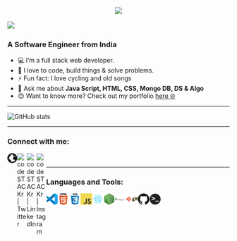 <!-- markdownlint-disable MD033 MD041-->

<p align="center">
  <img src="https://readme-typing-svg.herokuapp.com/?lines=Hi there, 👋 I'm Kartik Kapoor &font=Fira%20Code&center=true&width=380&height=50">
</p>
 <img src="https://readme-typing-svg.herokuapp.com/?lines=Hi there, 👋 I'm Kartik Kapoor &font=Fira%20Code&center=true&width=380&height=50">

### A Software Engineer from India

- 💻 I’m a full stack web developer.
- 🌱 I love to code, build things & solve problems.
- ⚡ Fun fact: I love cycling and old songs
- 💬 Ask me about **Java Script, HTML, CSS, Mongo DB, DS & Algo**
- 😊 Want to know more? Check out my portfolio [here 🌐]

---

![GitHub stats](https://github-readme-stats.vercel.app/api?username=KapoorKartik&theme=algolia&show_icons=true)

---

### Connect with me:

[<img align="left" alt="codeSTACKr.com" width="22px" src="https://raw.githubusercontent.com/iconic/open-iconic/master/svg/globe.svg" />][website]
[<img align="left" alt="codeSTACKr | Twitter" width="22px" src="https://cdn-icons-png.flaticon.com/512/145/145812.png" />][twitter]
[<img align="left" alt="codeSTACKr | LinkedIn" width="22px" src="https://cdn-icons-png.flaticon.com/512/174/174857.png" />][linkedin]
[<img align="left" alt="codeSTACKr | Instagram" width="22px" src="https://logodownload.org/wp-content/uploads/2018/03/gmail-logo-16.png" />][gmail]

<br />

---

### Languages and Tools:

<img align="left" alt="Visual Studio Code" width="26px" src="https://raw.githubusercontent.com/github/explore/80688e429a7d4ef2fca1e82350fe8e3517d3494d/topics/visual-studio-code/visual-studio-code.png" />
<img align="left" alt="HTML5" width="26px" src="https://raw.githubusercontent.com/github/explore/80688e429a7d4ef2fca1e82350fe8e3517d3494d/topics/html/html.png" />
<img align="left" alt="CSS3" width="26px" src="https://raw.githubusercontent.com/github/explore/80688e429a7d4ef2fca1e82350fe8e3517d3494d/topics/css/css.png" />
<img align="left" alt="JavaScript" width="26px" src="https://raw.githubusercontent.com/github/explore/80688e429a7d4ef2fca1e82350fe8e3517d3494d/topics/javascript/javascript.png" />
<img align="left" alt="React" width="26px" src="https://raw.githubusercontent.com/github/explore/80688e429a7d4ef2fca1e82350fe8e3517d3494d/topics/react/react.png" />
<img align="left" alt="Node.js" width="26px" src="https://raw.githubusercontent.com/github/explore/80688e429a7d4ef2fca1e82350fe8e3517d3494d/topics/nodejs/nodejs.png" />
<img align="left" alt="MongoDB" width="26px" src="https://raw.githubusercontent.com/github/explore/80688e429a7d4ef2fca1e82350fe8e3517d3494d/topics/mongodb/mongodb.png" />
<img align="left" alt="Git" width="26px" src="https://raw.githubusercontent.com/github/explore/80688e429a7d4ef2fca1e82350fe8e3517d3494d/topics/git/git.png" />
<img align="left" alt="GitHub" width="26px" src="https://raw.githubusercontent.com/github/explore/78df643247d429f6cc873026c0622819ad797942/topics/github/github.png" />
<img align="left" alt="Terminal" width="26px" src="https://raw.githubusercontent.com/github/explore/80688e429a7d4ef2fca1e82350fe8e3517d3494d/topics/terminal/terminal.png" />


[website]: https://kartik-kapoor-portfolio.vercel.app/
[twitter]: https://twitter.com/kapoor_kartik20
[linkedin]: www.linkedin.com/in/kartik-kapoor-j20
[here 🌐]: https://kartik-kapoor-portfolio.vercel.app/
[gmail]: mailto:kartikkapoor485@gmail.com
